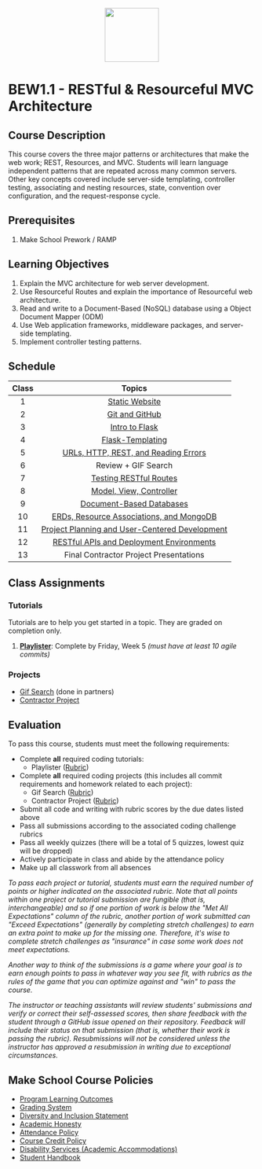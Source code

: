 <p align="center">
  <img src="https://miro.medium.com/max/876/1*0G5zu7CnXdMT9pGbYUTQLQ.png" height="110">
</p>

# BEW1.1 - RESTful & Resourceful MVC Architecture

<!-- REMOVED DUE TO NOT BEING MAINTAINED CURRENTLY
| Guide | Slack | Office Hours | Shortlink | Tracker | Request 1-on-1 |
| :-: | :-: | :-: | :-: | :-: | :-: |
| [**Dani**](https://github.com/droxey) | _#bew1-1_ | Day 3:30 - 4:30pm _(Location)_ | [make.sc/bew1-1](https://make.sc/bew1-1) | [make.sc/trackbew1.1](make.sc/trackbew1.1) | [Click to Request](https://make.sc/codewithdani) |
-->
## Course Description

This course covers the three major patterns or architectures that make the web work; REST, Resources, and MVC. Students will learn language independent patterns that are repeated across many common servers. Other key concepts covered include server-side templating, controller testing, associating and nesting resources, state, convention over configuration, and the request-response cycle.

## Prerequisites

1. Make School Prework / RAMP

## Learning Objectives

1. Explain the MVC architecture for web server development.
2. Use Resourceful Routes and explain the importance of Resourceful web architecture.
3. Read and write to a Document-Based (NoSQL) database using a Object Document Mapper (ODM)
4. Use Web application frameworks, middleware packages, and server-side templating.
5. Implement controller testing patterns.

## Schedule

| Class |                 Topics                 |
|:-----:|:---------------------------------------:|
|  1    | [Static Website](Lessons/01-Static-Website/README.md) |
|  2    | [Git and GitHub](Lessons/02-Git-and-GitHub/README.md) |
|  3    | [Intro to Flask](Lessons/03-Intro-to-Flask/README.md) |
|  4    | [Flask-Templating](Lessons/04-Flask-Templating/README.md) |
|  5    | [URLs, HTTP, REST, and Reading Errors](./Lessons/05-URLs-HTTP-REST-and-Reading-Errors/README.md) |
|  6    | Review + GIF Search |
|  7    | [Testing RESTful Routes](./Lessons/06-Testing-RESTful-Routes/README.md) |
|  8    | [Model, View, Controller](./Lessons/07-Model-View-Controller/README.md)
|  9    | [Document-Based Databases](./Lessons/08-Document-Based-Databases/README.md) |
|  10   | [ERDs, Resource Associations, and MongoDB](./Lessons/09-ERDs-Resource-Associations-and-MongoDB/README.md) |
|  11   | [Project Planning and User-Centered Development](./Lessons/10-Project-Planning-and-User-Centered-Development) |
|  12   | [RESTful APIs and Deployment Environments](./Lessons/11-Deployment-Environments/README.md) |
|  13   | Final Contractor Project Presentations |

## Class Assignments

### Tutorials

Tutorials are to help you get started in a topic.  They are graded on completion only.

1. [**Playlister**](https://www.makeschool.com/academy/track/playlistr-video-playlists-with-flask-and-mongodb-1c): Complete by Friday, Week 5 _(must have at least 10 agile commits)_

### Projects

- [Gif Search](https://docs.google.com/document/d/1symUDRsZ1i2xf8F2mwAGFJtLjbOXqCj0JyrIgTtFNT0/edit?usp=sharing) (done in partners)
- [Contractor Project](https://docs.google.com/document/d/1C8eOyLBeGMKJ2y50QwLU5tWjNb2JVcpAE4khUBIfm0U/edit?usp=sharing)

## Evaluation

To pass this course, students must meet the following requirements:

- Complete **all** required coding tutorials:
    - Playlister ([Rubric](https://www.makeschool.com/academy/track/playlistr-video-playlists-with-flask-and-mongodb-1c))
- Complete **all** required coding projects (this includes all commit requirements and homework related to each project):
    - Gif Search ([Rubric](https://docs.google.com/document/d/1symUDRsZ1i2xf8F2mwAGFJtLjbOXqCj0JyrIgTtFNT0/edit?usp=sharing))
    - Contractor Project ([Rubric](https://docs.google.com/document/d/1C8eOyLBeGMKJ2y50QwLU5tWjNb2JVcpAE4khUBIfm0U/edit?usp=sharing))
- Submit all code and writing with rubric scores by the due dates listed above
- Pass all submissions according to the associated coding challenge rubrics
- Pass all weekly quizzes (there will be a total of 5 quizzes, lowest quiz will be dropped)
- Actively participate in class and abide by the attendance policy
- Make up all classwork from all absences

_To pass each project or tutorial, students must earn the required number of points or higher indicated on the associated rubric. Note that all points within one project or tutorial submission are fungible (that is, interchangeable) and so if one portion of work is below the "Met All Expectations" column of the rubric, another portion of work submitted can "Exceed Expectations" (generally by completing stretch challenges) to earn an extra point to make up for the missing one. Therefore, it's wise to complete stretch challenges as "insurance" in case some work does not meet expectations._

_Another way to think of the submissions is a game where your goal is to earn enough points to pass in whatever way you see fit, with rubrics as the rules of the game that you can optimize against and "win" to pass the course._

_The instructor or teaching assistants will review students' submissions and verify or correct their self-assessed scores, then share feedback with the student through a GitHub issue opened on their repository. Feedback will include their status on that submission (that is, whether their work is passing the rubric). Resubmissions will not be considered unless the instructor has approved a resubmission in writing due to exceptional circumstances._


## Make School Course Policies

- [Program Learning Outcomes](https://make.sc/program-learning-outcomes)
- [Grading System](https://make.sc/grading-system)
- [Diversity and Inclusion Statement](https://make.sc/diversity-and-inclusion-statement)
- [Academic Honesty](https://make.sc/academic-honesty-policy)
- [Attendance Policy](https://make.sc/attendance-policy)
- [Course Credit Policy](https://make.sc/course-credit-policy)
- [Disability Services (Academic Accommodations)](https://make.sc/disability-services)
- [Student Handbook](https://make.sc/student-handbook)
